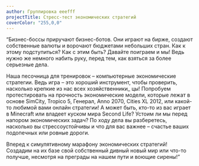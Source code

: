 ```yaml
---
author: Группировка eeefff
projectTitle: Стресс-тест экономических стратегий
coverColor: "255,0,0"
---
```


“Бизнес-боссы приручают бизнес-ботов. Они играют на бирже, создают собственные валюты и ворочают бюджетами небольших стран. Как к этому подступиться? Как с этим быть? Давайте поиграем и мы! Ведь нужно же немного набить руку, перед тем, как взяться за более серьезные дела.

Наша песочница для тренировок – компьютерные экономические стратегии. Ведь игра – это хороший инструмент, чтобы проверить, насколько крепкие из нас всех хозяйственники\_ цы! Попробуем протестировать на прочность экономические модели, которые лежат в основе SimCity, Tropico 5, Генерал, Anno 2070, Cities XL 2012, или какой-то любимой вами онлайн стратегии! А может быть, кто-то из вас играет в Minecraft или владеет куском мира Second Life? Устоим ли мы перед напором экономических задач? По ходу дела вы разберетесь, насколько вы стрессоустойчивы и что для вас важнее – счастье ваших подопечных или ровные дороги.

Вперед к симулятивному марафону экономических стратегий! Создадим на их базе свой собственный дивный новый мир или что-то получше, несмотря на преграды на нашем пути и воющие сирены!”
